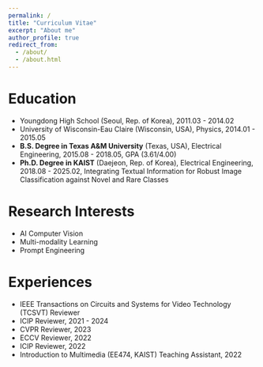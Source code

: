 ```yaml
---
permalink: /
title: "Curriculum Vitae"
excerpt: "About me"
author_profile: true
redirect_from: 
  - /about/
  - /about.html
---
```


Education
======
* Youngdong High School (Seoul, Rep. of Korea), 2011.03 - 2014.02
* University of Wisconsin-Eau Claire (Wisconsin, USA), Physics, 2014.01 - 2015.05
* **B.S. Degree in Texas A&M University** (Texas, USA), Electrical Engineering, 2015.08 - 2018.05, GPA (3.61/4.00)
* **Ph.D. Degree in KAIST** (Daejeon, Rep. of Korea), Electrical Engineering, 2018.08 - 2025.02, Integrating Textual Information for Robust Image Classification against Novel and Rare Classes

Research Interests
=====
* AI Computer Vision
* Multi-modality Learning
* Prompt Engineering

Experiences
======
* IEEE Transactions on Circuits and Systems for Video Technology (TCSVT) Reviewer
* ICIP Reviewer, 2021 - 2024
* CVPR Reviewer, 2023
* ECCV Reviewer, 2022
* ICIP Reviewer, 2022
* Introduction to Multimedia (EE474, KAIST) Teaching Assistant, 2022
